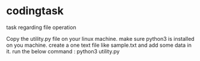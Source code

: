# codingtask
task regarding file operation

Copy the utility.py file on your linux machine.
make sure python3 is installed on you machine.
create a one text file like sample.txt and add some data in it.
run the below command :
python3 utility.py <option> <filename>
 
